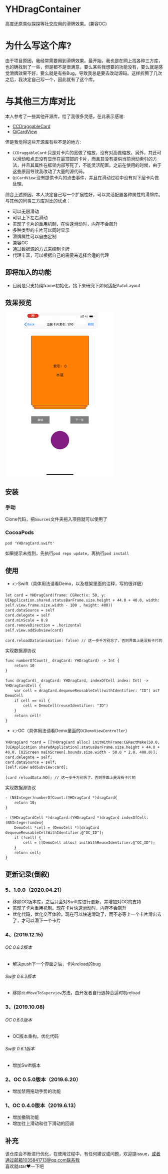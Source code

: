 # YHDragContainer
高度还原类似探探等社交应用的滑牌效果。(兼容OC)

# 为什么写这个库?
由于项目原因，我经常需要用到滑牌效果。最开始，我也是在网上找各种三方库，也的确找到了一些，但是都不是很满意，要么某些我想要的功能没有，要么就是感觉滑牌效果不好，要么就是有些Bug，导致我总是要去改动源码。这样折腾了几次之后，我决定自己写一个，因此就有了这个库。

# 与其他三方库对比
本人参考了一些其他开源库，给了我很多灵感，在此表示感谢:

- [CCDraggableCard](https://github.com/liuzechen/CCDraggableCard-Master)
- [QiCardView](https://github.com/QiShare/QiCardView)

但是我觉得这些开源库有些不足的地方:
- `CCDraggableCard`:只是对卡片的宽做了缩放，没有对高做缩放，另外，其还可以滑动和点击没有显示在最顶部的卡片，而且其没有提供当前滑动索引的方法，并且其属性在框架内部写死了，不能灵活配置。之前在使用的时候，由于这些原因导致我改动了大量的源代码。
- `QiCardView`:没有提供卡片的点击事件，并且在滑动过程中没有对下层卡片做处理。

综合上述原因，本人决定自己写一个扩展性好，可以灵活配置各种属性的滑牌库。
与其他的同类三方库对比的优点：
- 可以无限滑动
- 可以上下左右滑动
- 实现了卡片的重用机制，在快速滑动时，内存不会飙升
- 多种类型的卡片可以同时显示
- 滑牌属性可以自由定制
- 兼容OC
- 通过数据源的方式来控制卡牌
- 代理丰富，可以根据自己的需要来选择合适的代理

## 即将加入的功能
- 目前是只支持纯frame初始化，接下来研究下如何适配AutoLayout

## 效果预览
<img src="GIF/test.gif" width="350">

## 安装

### 手动
Clone代码，把`Sources`文件夹拖入项目就可以使用了

### CocoaPods

```
pod 'YHDragCard.swift'
```
如果提示未找到，先执行`pod repo update`，再执行`pod install`

## 使用
- 👉Swift（具体用法请看Demo，以及框架里面的注释，写的很详细）

```
let card = YHDragCard(frame: CGRect(x: 50, y: UIApplication.shared.statusBarFrame.size.height + 44.0 + 40.0, width: self.view.frame.size.width - 100 , height: 400))
card.dataSource = self
card.delegate = self
card.minScale = 0.9
card.removeDirection = .horizontal
self.view.addSubview(card)

card.reloadData(animation: false) // 这一步千万别忘了，否则界面上是没有卡片的
```
实现数据源协议
```
func numberOfCount(_ dragCard: YHDragCard) -> Int {
    return 10
}
    
func dragCard(_ dragCard: YHDragCard, indexOfCell index: Int) -> YHDragCardCell {
    var cell = dragCard.dequeueReusableCell(withIdentifier: "ID") as?DemoCell
    if cell == nil {
        cell = DemoCell(reuseIdentifier: "ID")
    }
    return cell!
}

```


- 👉OC（具体用法请看Demo里面的`OCDemoViewController`）

```
YHDragCard *card = [[YHDragCard alloc] initWithFrame:CGRectMake(50.0, [UIApplication sharedApplication].statusBarFrame.size.height + 44.0 + 40.0, [UIScreen mainScreen].bounds.size.width - 50.0 * 2.0, 400.0)];
card.delegate = self;
card.dataSource = self;
[self.view addSubview:card];

[card reloadData:NO]; // 这一步千万别忘了，否则界面上是没有卡片的
```
实现数据源协议
```
- (NSInteger)numberOfCount:(YHDragCard *)dragCard{
    return 10;
}

- (YHDragCardCell *)dragCard:(YHDragCard *)dragCard indexOfCell:(NSInteger)index{
    DemoCell *cell = (DemoCell *)[dragCard dequeueReusableCellWithIdentifier:@"OC_ID"];
    if (!cell) {
        cell = [[DemoCell alloc] initWithReuseIdentifier:@"OC_ID"];
    }
    return cell;
}
```



## 更新记录(倒叙)
### 5、1.0.0（2020.04.21）
- 移除OC版本库，之后只会对Swift库进行更新，并增加对OC的支持
- 实现了卡片重用机制。现在卡片快速滑动时，内存不会飙升
- 优化代码，优化交互体验。现在可以快速滑动了，而不必等上一个卡片滑出去了，才可以滑下一个卡片

### 4、(2019.12.15)

###### OC 0.6.2版本
- 解决push下一个界面之后，卡片reload的bug

###### Swift 0.6.3版本
- 移除`didMoveToSuperview`方法，由开发者自行选择合适时机reload

### 3、(2019.10.08)

###### OC 0.6.0版本
- OC版本重构，优化代码

###### Swift 0.6.1版本
- 增加Swift版本

### 2、OC 0.5.0版本（2019.6.20）
- 增加禁用拖动手势的功能

### 1、OC 0.4.0版本（2019.6.13）
- 增加撤销功能
- 增加往上滑动和往下滑动的回调

## 补充
该仓库会不断进行优化，在使用过程中，有任何建议或问题，欢迎提issue，或者通过邮箱1035841713@qq.com联系我<br>
喜欢就star❤️一下吧
